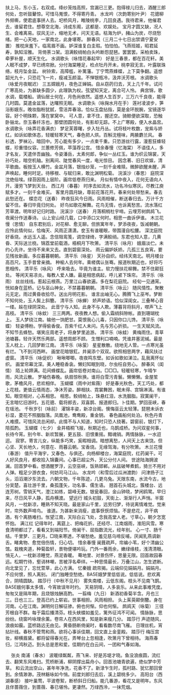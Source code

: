 <!-- { "loadSidebar": true } -->
扶上马，东小玉，右双成。绛纱笼烛高照，宫漏已三更。抱得禄儿归去，酒醒三郎何处，忽听鼓鼙惊。可惜马嵬恨，不得寄丹青。 
水龙吟（次韵寄别叶尹）
花骢柳外频嘶，使君底事拼人去。圯桥风月，睢陵桃李，几回良遇。我待君来，他催君去，谁留君住。想尊空北海，诗成东阁，这都是、欢娱处。 
宝月才圆又缺，况人生、会难离易。驭风无计，缩地无术，问天无语。枯海为炉，赭山为炭，尽烧愁绪。把一心天地，一家南北，此身堪寄。 
醉春风（三月二十七日出禁谪宁夏安置）
推枕床羞下。临鸾眉不画。妒深谁复白圭瑕。怕怕怕。飞燕班姬，昭君延寿，孰知淫雅。 
背倚荼コ架。泪满鲛绡帕白头吟断怨琵琶。罢罢罢。采柏卖珠，牵萝补屋，顺天生化。 
水调歌头（咏惜花春起早）
好是三春景，都在百花轩。美人眠不成梦，早已绣帘掀。分付海棠睡足，检点牡丹开未，桃李寂无言。叶露联珠络，枝月坠金盆。 
树铃索，高障槛，补篱藩。丁宁莺燕蜂蝶，上下莫争翻。遥想韶光九十，只恐花飞一片，瘦减玉颜温。不惮银瓶冷，汲井沃芳根。 
水调歌头（咏爱月夜眠迟）
三五嫦娥月，夜色正婵娟。自从窃药归去，天上几千年。试问广寒高处，为甚缺多圆少，此理孰为权。弦望知天定，离合可人怜。 
典宫锦，歌水调，载楼船。谪仙居士何在，月色尚依然。遥想人生百岁，三万六千良夜，能得几时圆。莫遣金盆落，达曙照无眠。 
水调歌头（咏掬水月在手）
莲衬凌波步，笋浴影娥东。晚妆脂粉犹腻，雪洁弄春溶。恰似玉盘拈指，莫是金环脱腕，宝镜逐华容。好个明珠颗，落在掌窝中。 
可人意，拿不住，握还空。骑鲸便欲深取，恐触卧骊龙。奈玉春纤冻也，那壁团圆何处，有影却无踪。不上广寒殿，便入水晶宫。 
水调歌头（咏弄花香满衣）
梦足芙蓉曙，步入牡丹丛。试将枝叶枚数，宠紫与娇红。如诉如歌体态，轻暖轻寒天气，春色把人烘。百斛沈檀味，两腋麝兰风。 
春衫透，罗袜沁，暗回中。芳心能有多少，一点束千重。只恐游丝行露，漫惹狂蜂轻蝶，珍重惜仪容。兰蕙修芳佩，苹藻荐公宫。 
惜余春慢（忆海棠）
不语佳人，多才名友，天遣伴吾幽独。令姿潘岳，太素何郎，争似一丛红玉。谁为织云锦裳，天孙巧处，暗空机轴。别离间、陡觉春风一度，电光惊目。 
因念著、旧日欢娱，清平歌曲。板按玉人横竹。金盆月落，银烛纱笼，一刻千金难赎。微醉欲醒未醒，声声唤起，睡何时足。待移根、与赋归来，敢比渊明松菊。 
浣溪沙（春思）
庭院深沈绝俗埃。绿苔因雨上层阶。画帘低卷燕归来。 
月似有情中夜入，花何无语向人开。漫劳飞梦到天台。 
西江月（春暮）
时序去如流水，功名冷似寒灰。尽教江庾赋多才。一刻千金难买。 
客里月圆月缺，尊前花落花开。春来何处带愁来。春去此愁还在。 
蝶恋花（送春）
昨夜狂风今日雨。风雨相催，断送春归去。万计千方留不住。春归毕竟归何处。 
好鸟如歌花解舞。花鸟无情，也诉离愁苦。流水落红芳草渡。明年好记归时路。 
浣溪沙（送春）
月落桐梢杜宇啼。云埋芳树鹧鸪飞。夜阑分作送春诗。 
山上安山经几载，口中添口又何时。相思一曲诉伊谁。 
木兰花慢（思情）
自东君别后，对花柳、愈无聊。但旅寓年年，梦添夜夜，饭减朝朝。应怜此情何似，恰梅天、风雨正潇潇。奁玉有谁暖眼，带围漫自松腰。 
深沈庭院好香烧。水远玉人遥。念信阻鸾笺，调空绿绮，字满鲛绡。东君也知人意，几黄昏、天际送兰桡。锦荔堂前载酒，梧桐月下吹箫。 
清平乐（咏月）
娥眉淡伫。未约心先许。坐待不来来又去。直到碧窗深处。 
雨云偏妒妖娇。几孤三五良宵。要见残妆新画，多应暮暮朝朝。 
清平乐（咏星）
天孙自织。经纬天南北。明月楼台高百尺。玉手昔曾亲摘。 
种榆人去何年。乘槎偶认张骞。报道秋期近也，好将巧思相传。 
清平乐（咏风）
呼来吸去。毕竟为谁主。软力慢扶花柳舞。禁不住颠狂处。 
等闲天易凉炎。每教人爱人嫌。最是相思病起，呼儿紧下珠帘。 
清平乐（咏雨）
丝丝线线。惹起云根燕。万里江山春欲遍。多在梨花庭院。 
经旬一见通宵。恍如身在蓝桥。记与巫山神女，不禁暮暮朝朝。 
清平乐（咏云）
随风情性。聚散元无定。雨过黄昏收拾尽。送出月明花影。 
谁言出岫无心。腾腾飞上巫岑。梦断不知何处，玉人鬓上斜簪。 
清平乐（咏蝉）
娇声娇语。恰似深闺女。三叠琴心音一缕。趓在绿阴深处。 
此音宁与人知。此身不与人欺。薄暮背将斜月，噤声飞上高枝。 
清平乐（咏蚊）
三三两两。夜夜教人想。偷入霜绡斜隙帐。直到珊瑚枕上。 
玉人梦绕江南。输他一饷肥甘。莫恨我心儿毒，只因你口儿馋。 
清平乐（咏蝶）
轻姿傅粉。学得偷香俊。百紫千红人未问。先与芳心折损。 
一生天赋风流。不知节去蜂愁。堪笑庄周老子，将身梦里追游。 
清平乐（咏蛙）
黄梅雨住。青草池塘暮。轻许天然乐两部。遥想周郎不顾。 
生憎利口喃喃。凭谁井塞泥缄。最是玉人枕上，几回梦断江南。 
清平乐（咏萤）
星星散散。绕地无人管。一点寒光虽有烂。飞不到河西畔。 
画堂花暗银釭。井阑添个双双。欲照相思两字，藉风扶过虚窗。 
清平乐（咏促织）
啾啾唧唧。夜夜鸣东壁。如诉如歌如涕泣。乱我离怀似织。 
画堂帘幕沈深。美人睡稳香衾。懒妇知眠到晓，尔虫枉自劳心。 
醉春风（闺情）
陌上轮蹄满。花间蜂蝶乱。画帘低卷对南山。□□□。轻暖轻寒，乍晴乍雨，风流云散。 
罗袖伤春晚。纨扇惊秋换。谁将白雪污青鬟。懒懒懒。金屋笙歌，茅檐风月，悲欢相伴。 
玉蝴蝶（雨中对紫薇）
好是春光秋色，天工巧处，都上花枝。更值云情雨态，净沐芳姿。醉相扶、霓裳舞困，眠未得、宫锦淋漓。有谁知。眼空相对，心系相思。 
相思。鲛绡帕上，珠悬红泪，水洗胭脂。寂寞阑干，无言暗忆旧游时。五花骢、载将郎去，双喜鹊、报道郎归。卜佳期。梦回巫峡，春在瑶池。 
千秋岁引（咏前）
濯锦丰姿，新凉台阁。懊悔巫云太轻薄。琵琶未诉衣衫湿，菱花不照胭脂落。凤凰池，鸯鸯殿，重金钥。 
春色画船何处泊。秋色丹青人难摸。可惜风流总闲却。此情不与人知道，知时只恐人挠著。碧窗前，银灯下，陪孤酌。 
玉蝴蝶（七夕）
金井梧桐飞报，秋期近也，乌鹊成桥。为问双星何事，长待今宵。别今年、新欢暂展，更五鼓、旧恨重摇。黯魂销。两情脉脉，一水迢迢。 
寂寥。寄言儿女，纵能多巧笑，奚暇相调。暗想离愁，人间天上古来饶。但心坚、天长地久，何意在、雨暮云朝。宝香烧。无缘驾海，有分吹箫。 
木兰花慢（春游）
值升平海宇，又春色、与俱还。向杨柳楼台，海棠庭院，红药阑干。可人好风良月，都收拾入锦囊间。心事已超尘外，天公分付人间。 
世途陆海拥波澜。回首梦中看。想酒醒罗浮，云空巫峡，饭熟邯郸。从兹破琴煮鹤，猗兰不用对人弹。粗足少游衣食，何妨司马江山。 
水龙吟（和雪后过瓜洲渡韵）
问津扬子江头，滔滔潮汐东流去。六朝文物，千年陈迹，几更乌兔。天限东南，水流今古，地分吴楚。喜壮游千里，桑孤蓬矢，功名事、儒生语。 
翘首石头城北，簇楼台、远连芳树。雪销天气，澄江如练，碧峰无数。银瓮春回，金山钟晓，梦闲鸥鹭。早归来，尽日风平人静，孤舟横渡。 
望远行
城头初鼓，天街上、渐渐行人声悄。半窗风月，一枕新凉，睡熟不知天晓。最是家山千里，远劳归梦，待说离情难觉。觉来时，帘外数声啼鸟。 
谁道。为甚新来消瘦，底事恹恹烦恼。不是悲花，非干病酒，有个离肠难扫。怅望江南，天际白云飞处，念我高堂人老。寸草心，朝夕怎宽怀抱。 
满江红
记得年时，离筵上、把梅花折。还经尽、江南烟雨，淮阳风雪。寒食清明都过了，看看又到端阳节。倚阑干、屈指数流光，经年别。 
心一寸、肠千结。千里梦、三更月。□晓来寒透，不堪愁绝。羞见慈乌啼反哺，厌闻乳燕调新舌。睹禽物、愈觉倍伤情，归心切。 
惜余春慢
阑葺疏芦，帘编小苇，好个清幽公馆。栽槐夹道，种菊盈轩，景物便堪吟玩。门外一番雨余，嫩绿缘枝，浅清清眼。悄无人，一枕新凉睡觉，燕泥香暖。 
蓦地里、对景伤怀，思量无限。回首故园春远。松期竹待，壑诮林嘲，苦被浮名牵绊。一种思情最长，万叠江山，怎生遮断。向北堂见了，忘忧萱草，此心方满。 
忆秦娥
疏帘揭。云端仰见娟娟月。娟娟月。不应何恨，照人离别。 
闭门独睡空愁绝。BA5E娥梦里低低说。低低说。悲欢离合，阴晴圆缺。 
踏莎行（中秋不见月）
雾失南楼，云低东阁。枝头不见南飞鹊。BA5E娥何事太多情，今宵故误年时约。 
天易阴晴，人多哀乐。从来此事难凭度。匆匆又是隔年期，且烧银烛酬高酌。 
一翦梅（九日）
新酒初香菊半含。月也三三。日也三三。登高已约上崭岩。世事相担。风雨相担。 
头上茱萸颠倒簪。身在河南。心在江南。渊明何日解征骖。俯也何惭。仰也何惭。 
鹧鸪天（咏菊）
三径芳根自不群。每于霜后播清芬。枝头蛱蝶如羞见，篱外征鸿不可闻。 
情脉脉，思纷纷。绕窗吟咏理余薰。卷帘人在西风里，知是新来瘦几分。 
踏莎行
声迹随风，浪痕如霰。蓝桥路远无由见。黄昏肠断倚阑时，看看数尽南飞雁。 
日理丝机，宵拈针线。春秋不管莺和燕。欲将心事诉佳期，回文直上金銮殿。 
踏莎行
梅压宫妆，柳横眉黛。都将留得春光在。弄琴台上忽相逢，吹箫月下曾相待。 
海燕春归，江鸿秋迈。到头总是恩和爱。佳期约在白云间，一团和气春如海。 

　
张炎
南浦（春水）
波暖绿粼粼，燕飞来、好是苏堤才晓。鱼没浪痕圆，流红去、翻笑东风难扫。荒桥断浦，柳阴撑出扁舟小。回首池塘青欲遍，绝似梦中芳草。 
和云流出空山，甚年年净洗，花香不了。新渌乍生时，孤村路、犹忆那回曾到。余情渺渺。茂林觞咏如今悄。前度刘郎归去后，溪上碧桃多少。 
高阳台（西湖春感）
接叶巢莺，平波卷絮，断桥斜日归船。能几番游，看花又是明年。东风且伴蔷薇住，到蔷薇、春已堪怜。更凄然。万绿西泠，一抹荒烟。 
